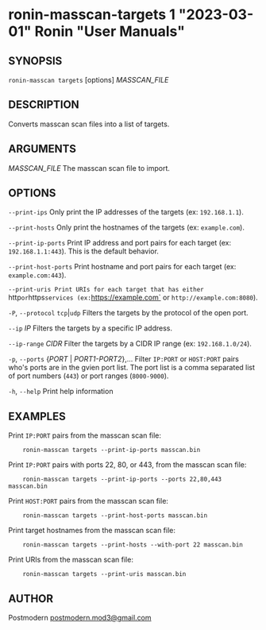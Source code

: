 # ronin-masscan-targets 1 "2023-03-01" Ronin "User Manuals"

## SYNOPSIS

`ronin-masscan targets` [options] *MASSCAN_FILE*

## DESCRIPTION

Converts  masscan scan files into a list of targets.

## ARGUMENTS

*MASSCAN_FILE*
  The masscan scan file to import.

## OPTIONS

`--print-ips`
  Only print the IP addresses of the targets (ex: `192.168.1.1`).

`--print-hosts`
  Only print the hostnames of the targets (ex: `example.com`).

`--print-ip-ports`
  Print IP address and port pairs for each target (ex: `192.168.1.1:443`).
  This is the default behavior.

`--print-host-ports`
  Print hostname and port pairs for each target (ex: `example.com:443`).

`--print-uris
  Print URIs for each target that has either `http` or `https` services
  (ex: `https://example.com` or `http://example.com:8080`).

`-P`, `--protocol` `tcp`|`udp`
  Filters the targets by the protocol of the open port.

`--ip` *IP*
  Filters the targets by a specific IP address.

`--ip-range` *CIDR*
  Filter the targets by a CIDR IP range (ex: `192.168.1.0/24`).

`-p`, `--ports` {*PORT* | *PORT1-PORT2*},...
  Filter `IP:PORT` or `HOST:PORT` pairs who's ports are in the gvien port list.
  The port list is a comma separated list of port numbers (`443`) or port
  ranges (`8000-9000`).

`-h`, `--help`
  Print help information

## EXAMPLES

Print `IP:PORT` pairs from the masscan scan file:

        ronin-masscan targets --print-ip-ports masscan.bin

Print `IP:PORT` pairs with ports 22, 80, or 443, from the masscan scan file:

        ronin-masscan targets --print-ip-ports --ports 22,80,443 masscan.bin

Print `HOST:PORT` pairs from the masscan scan file:

        ronin-masscan targets --print-host-ports masscan.bin

Print target hostnames from the masscan scan file:

        ronin-masscan targets --print-hosts --with-port 22 masscan.bin

Print URIs from the masscan scan file:

        ronin-masscan targets --print-uris masscan.bin

## AUTHOR

Postmodern <postmodern.mod3@gmail.com>


